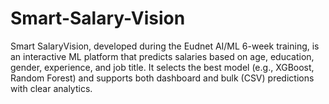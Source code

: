 # Smart-Salary-Vision
Smart SalaryVision, developed during the Eudnet AI/ML 6-week training, is an interactive ML platform that predicts salaries based on age, education, gender, experience, and job title. It selects the best model (e.g., XGBoost, Random Forest) and supports both dashboard and bulk (CSV) predictions with clear analytics.
